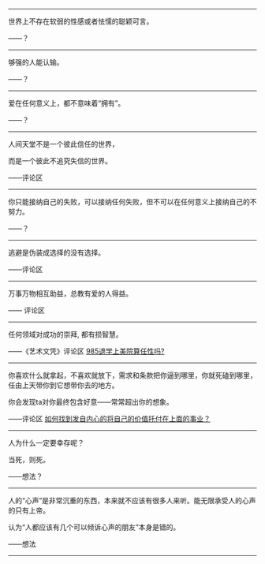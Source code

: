 

---

世界上不存在软弱的性感或者怯懦的聪颖可言。


——？

---

够强的人能认输。


——？

---

爱在任何意义上，都不意味着“拥有”。


——？

---


人间天堂不是一个彼此信任的世界，

而是一个彼此不追究失信的世界。


——评论区

---


你只能接纳自己的失败，可以接纳任何失败，但不可以在任何意义上接纳自己的不努力。


——？

---

逃避是伪装成选择的没有选择。


——评论区

---

万事万物相互助益，总教有爱的人得益。


—— 评论区

---

任何领域对成功的崇拜, 都有损智慧。


——《艺术文凭》评论区
[985退学上美院算任性吗?](https://www.zhihu.com/question/478421187/answer/2050093266)

---

你喜欢什么就拿起，不喜欢就放下，需求和条款把你逼到哪里，你就死磕到哪里，任由上天带你到它想带你去的地方。

你会发现ta对你最终包含好意——常常超出你的想象。


——评论区
[如何找到发自内心的将自己的价值托付在上面的事业？](https://zhuanlan.zhihu.com/p/397031814)

---

人为什么一定要幸存呢？

当死，则死。


——想法？

---

人的“心声”是非常沉重的东西，本来就不应该有很多人来听。能无限承受人的心声的只有上帝。

认为“人都应该有几个可以倾诉心声的朋友”本身是错的。


——想法

---